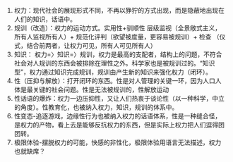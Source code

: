 1. 权力：现代社会的展现形式不同，不再以狰狞的方式出现，而是隐蔽地出现在人们的知识，话语中。
2. 规训（改造）：权力的运动方式。实用性+驯顺性 层级监视（全景敞式主义，所有人监视所有人）+ 规范化评判（欲望被度量，更容易被规训）+ 检查 （仪式，结合前两者，让权力可见，所有人可见所有人）
3. 知识： 权力=〉知识=〉规训，权力是最高的支配者，结构上的问题，不符合社会对人规训的东西会被排除在理性之外。科学家也是被规训过的。“知识型”，权力通过知识完成规训，规训由产生新的知识来强化权力（闭环）。
4. 性（压抑与解放）：打开闭环的东西。性是对人管理的关键一环，因为人口人体是最关键的社会问题。性是无法被规训的，性解放运动
5. 性话语的爆炸：权力一边压抑性，又让人们热衷于谈论性（以一种科学，中立的角度）。性教育化，也被纳入权力，知识，规训的体系中。
6. 性变态-追逐游戏，边缘性行为也被纳入权力的话语体系，性是一种缝合怪，是权力的产物，看上去是能够反抗权力的东西，但是实际上权力把人们逗得团团转。
7. 极限体验-摆脱权力的可能，快感的非性化，极限体验用语言无法描述，权力也就缺席？